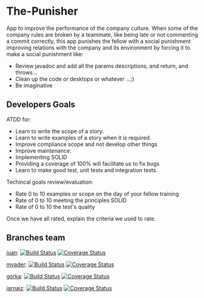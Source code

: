 # The-Punisher

App to improve the performance of the company culture. 
When some of the company rules are broken by a teammate, like being late or not commenting a commit correctly, this app punishes the fellow with a social punishment improving relations with the company and its environment by forcing it to make a social punishment like: 
- Review javadoc and add all the params descriptions, and return, and throws...
- Clean up the code or desktops or whatever ...;) 
- Be imaginative


## Developers Goals 

ATDD for: 

- Learn to write the scope of a story. 
- Learn to write examples of a story when it is required. 
- Improve compliance scope and not develop other things 
- Improve maintenance: 
 - Implementing SOLID 
 - Providing a coverage of 100% will facilitate us to fix bugs 
- Learn to make good test, unit tests and integration tests.

Techincal goals review/evaluation:

- Rate 0 to 10 examples or scope on the day of your fellow training 
- Rate of 0 to 10 meeting the principles SOLID 
- Rate of 0 to 10 the test's quality 

Once we have all rated, explain the criteria we used to rate.

## Branches team

[juan](https://github.com/Upplication/The-Punisher/tree/Juan-branch): [![Build Status](https://travis-ci.org/Upplication/The-Punisher.svg?branch=Juan-branch)](https://travis-ci.org/Upplication/The-Punisher) [![Coverage Status](https://coveralls.io/repos/Upplication/The-Punisher/badge.png?branch=Juan-branch)](https://coveralls.io/r/Upplication/The-Punisher?branch=Juan-branch)

[mvader](https://github.com/Upplication/The-Punisher/tree/jm): [![Build Status](https://travis-ci.org/Upplication/The-Punisher.svg?branch=jm)](https://travis-ci.org/Upplication/The-Punisher) [![Coverage Status](https://coveralls.io/repos/Upplication/The-Punisher/badge.png?branch=jm)](https://coveralls.io/r/Upplication/The-Punisher?branch=jm)

[gorka](https://github.com/Upplication/The-Punisher/tree/gorka): [![Build Status](https://travis-ci.org/Upplication/The-Punisher.svg?branch=gorka)](https://travis-ci.org/Upplication/The-Punisher) [![Coverage Status](https://coveralls.io/repos/Upplication/The-Punisher/badge.png?branch=gorka)](https://coveralls.io/r/Upplication/The-Punisher?branch=gorka)

[jarnaiz](https://github.com/Upplication/The-Punisher/tree/jarnaiz): [![Build Status](https://travis-ci.org/Upplication/The-Punisher.svg?branch=jarnaiz)](https://travis-ci.org/Upplication/The-Punisher) [![Coverage Status](https://coveralls.io/repos/Upplication/The-Punisher/badge.png?branch=jarnaiz)](https://coveralls.io/r/Upplication/The-Punisher?branch=jarnaiz)
